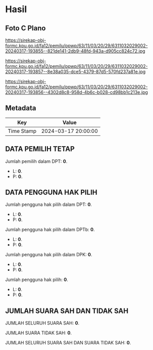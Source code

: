 # Hasil

## Foto C Plano

https://sirekap-obj-formc.kpu.go.id/fa12/pemilu/ppwp/63/11/03/20/29/6311032029002-20240317-193855--821de141-2db9-48fd-943a-d905cc824c72.jpg

https://sirekap-obj-formc.kpu.go.id/fa12/pemilu/ppwp/63/11/03/20/29/6311032029002-20240317-193857--8e38a035-dce5-4379-87d5-570fd237a81e.jpg

https://sirekap-obj-formc.kpu.go.id/fa12/pemilu/ppwp/63/11/03/20/29/6311032029002-20240317-193856--4302d8c8-958d-4b6c-b028-cd98bb1c213e.jpg


## Metadata

| Key        | Value               |
| ---------- | ------------------- |
| Time Stamp | 2024-03-17 20:00:00 |


## DATA PEMILIH TETAP

Jumlah pemilih dalam DPT: **0**.
 * L: **0**.
 * P: **0**.

## DATA PENGGUNA HAK PILIH

Jumlah pengguna hak pilih dalam DPT: **0**.
 * L: **0**.
 * P: **0**.

Jumlah pengguna hak pilih dalam DPTb: **0**.
 * L: **0**.
 * P: **0**.

Jumlah pengguna hak pilih dalam DPK: **0**.
 * L: **0**.
 * P: **0**.

Jumlah pengguna hak pilih: **0**.
 * L: **0**.
 * P: **0**.

## JUMLAH SUARA SAH DAN TIDAK SAH

JUMLAH SELURUH SUARA SAH: **0**.

JUMLAH SUARA TIDAK SAH: **0**.

JUMLAH SELURUH SUARA SAH DAN SUARA TIDAK SAH: **0**.



